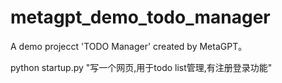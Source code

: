 # metagpt_demo_todo_manager

A demo projecct 'TODO Manager' created by MetaGPT。

python startup.py "写一个网页,用于todo list管理,有注册登录功能"